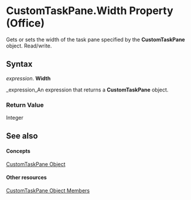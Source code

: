 
# CustomTaskPane.Width Property (Office)

Gets or sets the width of the task pane specified by the  **CustomTaskPane** object. Read/write.


## Syntax

 _expression_. **Width**

 _expression_An expression that returns a  **CustomTaskPane** object.


### Return Value

Integer


## See also


#### Concepts


 [CustomTaskPane Object](7ed379b7-d070-4d7b-abe1-92dc73d3d137.md)
#### Other resources


 [CustomTaskPane Object Members](858cc1d3-6fe8-5fa2-5a1c-416255227de8.md)
